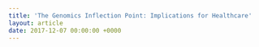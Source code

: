 ```yaml
---
title: 'The Genomics Inflection Point: Implications for Healthcare'
layout: article
date: 2017-12-07 00:00:00 +0000
---
```

